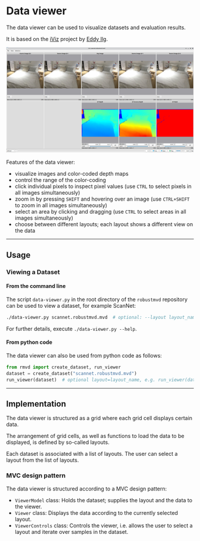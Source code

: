 # Data viewer

The data viewer can be used to visualize datasets and evaluation results. 

It is based on the [iViz](https://github.com/eddy-ilg/iviz) project by [Eddy Ilg](https://github.com/eddy-ilg).

![Image](../../viewer.jpg)

Features of the data viewer:
- visualize images and color-coded depth maps
- control the range of the color-coding
- click individual pixels to inspect pixel values (use `CTRL` to select pixels in all images simultaneously)
- zoom in by pressing `SHIFT` and hovering over an image (use `CTRL+SHIFT` to zoom in all images simultaneously)
- select an area by clicking and dragging (use `CTRL` to select areas in all images simultaneously)
- choose between different layouts; each layout shows a different view on the data

---

## Usage
### Viewing a Dataset
#### From the command line
The script `data-viewer.py` in the root directory of the `robustmvd` repository can be used to view a dataset, for
example ScanNet:
```bash
./data-viewer.py scannet.robustmvd.mvd  # optional: --layout layout_name, e.g. --layout all_images
```

For further details, execute `./data-viewer.py --help`.

#### From python code
The data viewer can also be used from python code as follows:
```python
from rmvd import create_dataset, run_viewer
dataset = create_dataset("scannet.robustmvd.mvd")
run_viewer(dataset)  # optional layout=layout_name, e.g. run_viewer(dataset, layout="all_images")
```

---

## Implementation
The data viewer is structured as a grid where each grid cell displays certain data.

The arrangement of grid cells, as well as functions to load the data to be displayed, is defined by so-called layouts.

Each dataset is associated with a list of layouts. The user can select a layout from the list of layouts.

### MVC design pattern
The data viewer is structured according to a MVC design pattern:
- `ViewerModel` class: Holds the dataset; supplies the layout and the data to the viewer.
- `Viewer` class: Displays the data according to the currently selected layout.
- `ViewerControls` class: Controls the viewer, i.e. allows the user to select a layout and iterate over samples in 
the dataset.
